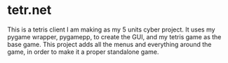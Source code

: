 # tetr.net
This is a tetris client I am making as my 5 units cyber project. It uses my pygame wrapper, pygamepp, to create the GUI, and my tetris game as the base game. 
This project adds all the menus and everything around the game, in order to make it a proper standalone game.
